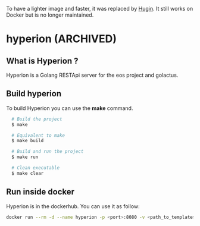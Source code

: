 To have a lighter image and faster, it was replaced by [Hugin](https://github.com/maiste/hugin). It still works on Docker but is no longer maintained.

# hyperion (ARCHIVED)
 
## What is Hyperion ?
Hyperion is a Golang RESTApi server for the eos project and golactus.

## Build hyperion
To build Hyperion you can use the **make** command.

```sh
  # Build the project
  $ make

  # Equivalent to make
  $ make build

  # Build and run the project
  $ make run

  # Clean executable
  $ make clear
```
## Run inside docker
Hyperion is in the dockerhub. You can use it as follow:
```sh
docker run --rm -d --name hyperion -p <port>:8080 -v <path_to_template>:/templates maiste/hyperion:latest
```
